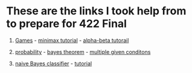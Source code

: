 
# These are the links I took help from to prepare for 422 Final

1. [Games](https://drive.google.com/open?id=1ZjZmK7WekXD5IbbQmbdQZUdSX4hl1v7U) - [minimax tutorial](https://youtu.be/6ELUvkSkCts) - [alpha-beta tutorail](https://youtu.be/_i-lZcbWkps)

2. [probability](https://drive.google.com/open?id=1RoOcYMFIYwFdu5BfXXGxk6j2KIkRYk1l) - [bayes theorem](https://youtu.be/PhNexztbUW0) - [multiple given conditons](https://stats.stackexchange.com/questions/67318/definition-of-conditional-probability-with-multiple-conditions)

3. [naive Bayes classifier](https://drive.google.com/open?id=1CqZ7oYO_AzE3Pzfm79XW6ddeQZYXKrVu) - 
[tutorial](https://youtu.be/hPQiUk66bLM)

